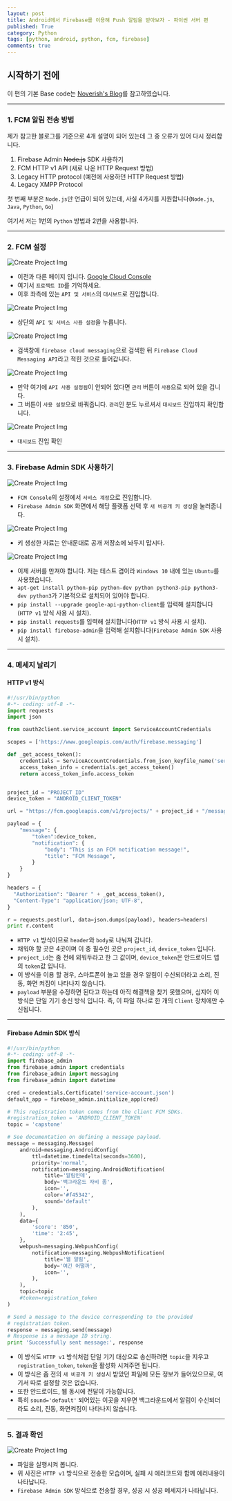 ```yaml
---
layout: post
title: Android에서 Firebase를 이용해 Push 알림을 받아보자 - 파이썬 서버 편
published: True
category: Python
tags: [python, android, python, fcm, firebase]
comments: true
---
```


## 시작하기 전에

이 편의 기본 Base code는 [Noverish's Blog](http://noverish.me/blog/Android-Kotlin-Firebase-Push-Notification/)를 참고하였습니다.

---

### 1. FCM 알림 전송 방법

제가 참고한 블로그를 기준으로 4개 설명이 되어 있는데 그 중 오류가 있어 다시 정리합니다.

1. Firebase Admin ~~Node.js~~ SDK 사용하기
2. FCM HTTP v1 API (새로 나온 HTTP Request 방법)
3. Legacy HTTP protocol (예전에 사용하던 HTTP Request 방법)
4. Legacy XMPP Protocol

첫 번째 부분은 `Node.js`만 언급이 되어 있는데, 사실 4가지를 지원합니다(`Node.js`, `Java`, `Python`, `Go`)

여기서 저는 1번의 `Python` 방법과 2번을 사용합니다.


---

### 2. FCM 설정

![Create Project Img](/asset/img/kotlin_noti/21.PNG)

* 이전과 다른 페이지 입니다. [Google Cloud Console](https://console.cloud.google.com/)
* 여기서 `프로젝트 ID`를 기억하세요.
* 이후 좌측에 있는 `API 및 서비스`의 `대시보드`로 진입합니다.


![Create Project Img](/asset/img/kotlin_noti/22.PNG)

* 상단의 `API 및 서비스 사용 설정`을 누릅니다.


![Create Project Img](/asset/img/kotlin_noti/23.PNG)

* 검색창에 `firebase cloud messaging`으로 검색한 뒤 `Firebase Cloud Messaging API`라고 적힌 것으로 들어갑니다.


![Create Project Img](/asset/img/kotlin_noti/24.PNG)

* 만약 여기에 `API 사용 설정됨`이 안되어 있다면 `관리` 버튼이 `사용`으로 되어 있을 겁니다.
* 그 버튼이 `사용 설정`으로 바꿔줍니다. `관리`인 분도 누르셔서 `대시보드` 진입까지 확인합니다.


![Create Project Img](/asset/img/kotlin_noti/25.PNG)

* `대시보드` 진입 확인


---

### 3. Firebase Admin SDK 사용하기

![Create Project Img](/asset/img/kotlin_noti/26.PNG)

* `FCM Console`의 설정에서 `서비스 계정`으로 진입합니다.
* `Firebase Admin SDK` 화면에서 해당 플랫폼 선택 후 `새 비공개 키 생성`을 눌러줍니다.


![Create Project Img](/asset/img/kotlin_noti/27.PNG)

* 키 생성한 자료는 안내문대로 공개 저장소에 놔두지 맙시다.


![Create Project Img](/asset/img/kotlin_noti/28.PNG)

* 이제 서버를 만져야 합니다. 저는 테스트 겸이라 `Windows 10` 내에 있는 `Ubuntu`를 사용했습니다.
* `apt-get install python-pip python-dev python python3-pip python3-dev python3`가 기본적으로 설치되어 있어야 합니다.
* `pip install --upgrade google-api-python-client`를 입력해 설치합니다(`HTTP v1` 방식 사용 시 설치).
* `pip install requests`를 입력해 설치합니다(`HTTP v1` 방식 사용 시 설치).
* `pip install firebase-admin`을 입력해 설치합니다(`Firebase Admin SDK` 사용 시 설치).


---

### 4. 메세지 날리기

#### HTTP v1 방식

```py
#!/usr/bin/python
#-*- coding: utf-8 -*-
import requests
import json

from oauth2client.service_account import ServiceAccountCredentials

scopes = ['https://www.googleapis.com/auth/firebase.messaging']

def _get_access_token():
    credentials = ServiceAccountCredentials.from_json_keyfile_name('service-account.json', scopes)
    access_token_info = credentials.get_access_token()
    return access_token_info.access_token


project_id = "PROJECT_ID"
device_token = "ANDROID_CLIENT_TOKEN"

url = "https://fcm.googleapis.com/v1/projects/" + project_id + "/messages:send HTTP/1.1"

payload = {
    "message": {
        "token":device_token,
        "notification": {
            "body": "This is an FCM notification message!",
            "title": "FCM Message",
        }
    }
}

headers = {
  "Authorization": "Bearer " + _get_access_token(),
  "Content-Type": "application/json; UTF-8",
}

r = requests.post(url, data=json.dumps(payload), headers=headers)
print r.content
```

* `HTTP v1` 방식이므로 `header`와 `body`로 나눠져 갑니다.
* 채워야 할 곳은 4곳이며 이 중 필수인 곳은 `project_id`, `device_token` 입니다.
* `project_id`는 좀 전에 외워두라고 한 그 값이며, `device_token`은 안드로이드 앱의 `token`값 입니다.
* 이 방식을 이용 할 경우, 스마트폰이 놀고 있을 경우 알림이 수신되더라고 소리, 진동, 화면 켜짐이 나타나지 않습니다.
* `payload` 부분을 수정하면 된다고 하는데 아직 해결책을 찾기 못했으며, 심지어 이 방식은 단일 기기 송신 방식 입니다. 즉, 이 파일 하나로 한 개의 `Client` 장치에만 수신됩니다.

---

#### Firebase Admin SDK 방식

```py
#!/usr/bin/python
#-*- coding: utf-8 -*-
import firebase_admin
from firebase_admin import credentials
from firebase_admin import messaging
from firebase_admin import datetime

cred = credentials.Certificate('service-account.json')
default_app = firebase_admin.initialize_app(cred)

# This registration token comes from the client FCM SDKs.
#registration_token = 'ANDROID_CLIENT_TOKEN'
topic = 'capstone'

# See documentation on defining a message payload.
message = messaging.Message(
    android=messaging.AndroidConfig(
        ttl=datetime.timedelta(seconds=3600),
        priority='normal',
        notification=messaging.AndroidNotification(
            title='알림인데',
            body='백그라운드 자비 좀',
            icon='',
            color='#f45342',
            sound='default'
        ),
    ),
    data={
        'score': '850',
        'time': '2:45',
    },
    webpush=messaging.WebpushConfig(
        notification=messaging.WebpushNotification(
            title='웹 알림',
            body='여긴 어떨까',
            icon='',
        ),
    ),
    topic=topic
    #token=registration_token
)

# Send a message to the device corresponding to the provided
# registration token.
response = messaging.send(message)
# Response is a message ID string.
print 'Successfully sent message:', response
```

* 이 방식도 `HTTP v1` 방식처럼 단일 기기 대상으로 송신하려면 `topic`을 지우고 `registration_token`, `token`을 활성화 시켜주면 됩니다.
* 이 방식은 좀 전의 `새 비공개 키 생성`시 받았던 파일에 모든 정보가 들어있으므로, 여기서 따로 설정할 것은 없습니다.
* 또한 안드로이드, 웹 동시에 전달이 가능합니다.
* 특히 `sound='default'` 되어있는 이곳을 지우면 백그라운드에서 알림이 수신되더라도 소리, 진동, 화면켜짐이 나타나지 않습니다.


---

### 5. 결과 확인

![Create Project Img](/asset/img/kotlin_noti/34.PNG)

* 파일을 실행시켜 봅니다.
* 위 사진은 `HTTP v1` 방식으로 전송한 모습이며, 실패 시 에러코드와 함께 에러내용이 나타납니다.
* `Firebase Admin SDK` 방식으로 전송할 경우, 성공 시 성공 메세지가 나타납니다.